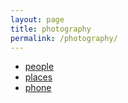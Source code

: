 ```yaml
---
layout: page
title: photography
permalink: /photography/
---
```



* [people](/photography/people)
* [places](/photography/places)
* [phone](/photography/phone)
